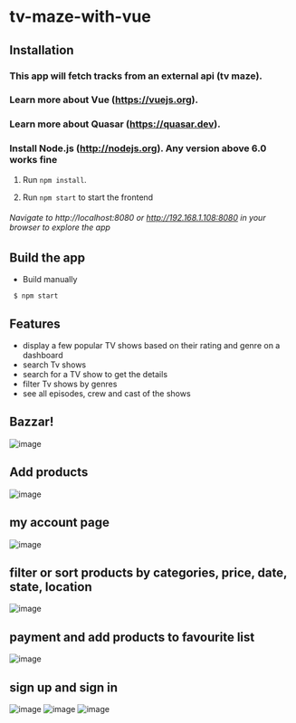 # tv-maze-with-vue

## Installation
###   This app will fetch tracks from an external api (tv maze). 

### Learn more about Vue (https://vuejs.org).
### Learn more about Quasar (https://quasar.dev).
### Install Node.js (http://nodejs.org). Any version above 6.0 works fine

1. Run `npm install`.

2. Run `npm start` to start the frontend

###### Navigate to http://localhost:8080 or http://192.168.1.108:8080 in your browser to explore the app

## Build the app
* Build manually
```
 $ npm start
```
## Features

* display a few popular TV shows based on their rating and genre on a dashboard
* search Tv shows
* search for a TV show to get the details
* filter Tv shows by genres
* see all episodes, crew and cast of the shows

## Bazzar!
![image](https://user-images.githubusercontent.com/50028862/136008155-4d2d60e8-dd95-40c6-9581-fe2cba2caab9.png)
## Add products
![image](https://user-images.githubusercontent.com/50028862/136008193-c13fb47e-8a27-4a6d-8bd9-ff894c0525cc.png)
## my account page
![image](https://user-images.githubusercontent.com/50028862/136008229-98555350-042b-46db-b5cc-629ff57ec812.png)
## filter or sort products by categories, price, date, state, location
![image](https://user-images.githubusercontent.com/50028862/136008314-a6ecc2e3-1c49-4ac8-ac89-bcaa9df943af.png)
## payment and add products to favourite list
![image](https://user-images.githubusercontent.com/50028862/136008372-e103b009-6ba1-4391-a248-d363cb88d7c3.png)
## sign up and sign in
![image](https://user-images.githubusercontent.com/50028862/136008658-6039c2ee-b5c3-4ae0-9ae4-303a5ede457e.png)
![image](https://user-images.githubusercontent.com/50028862/136008719-d69e77dd-5568-462f-8ce9-86a9f306e015.png)
![image](https://user-images.githubusercontent.com/50028862/136008745-5397ff6d-21b2-4565-ad8b-60b189e7c12f.png)


